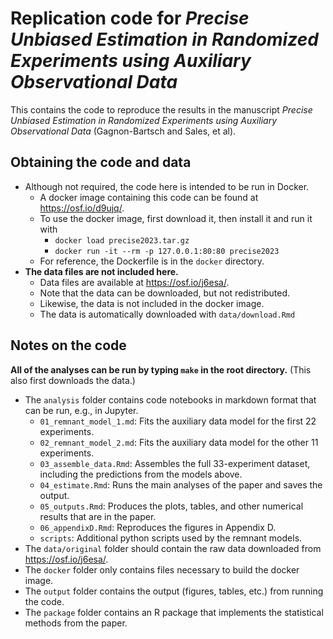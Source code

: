 # Replication code for _Precise Unbiased Estimation in Randomized Experiments using Auxiliary Observational Data_

This contains the code to reproduce the results in the manuscript _Precise Unbiased Estimation in Randomized Experiments using Auxiliary Observational Data_ (Gagnon-Bartsch and Sales, et al).  

## Obtaining the code and data

* Although not required, the code here is intended to be run in Docker.  
  * A docker image containing this code can be found at <https://osf.io/d9ujq/>.  
  * To use the docker image, first download it, then install it and run it with  
    * `docker load precise2023.tar.gz`  
    * `docker run -it --rm -p 127.0.0.1:80:80 precise2023`  
  * For reference, the Dockerfile is in the `docker` directory.  
* **The data files are not included here.**
  * Data files are available at <https://osf.io/j6esa/>.
  * Note that the data can be downloaded, but not redistributed.
  * Likewise, the data is not included in the docker image.
  * The data is automatically downloaded with `data/download.Rmd`

## Notes on the code

**All of the analyses can be run by typing `make` in the root directory.**  (This also first downloads the data.)

* The `analysis` folder contains code notebooks in markdown format that can be run, e.g., in Jupyter.
  * `01_remnant_model_1.md`: Fits the auxiliary data model for the first 22 experiments.
  * `02_remnant_model_2.md`: Fits the auxiliary data model for the other 11 experiments.
  * `03_assemble_data.Rmd`: Assembles the full 33-experiment dataset, including the predictions from the models above.
  * `04_estimate.Rmd`: Runs the main analyses of the paper and saves the output.  
  * `05_outputs.Rmd`: Produces the plots, tables, and other numerical results that are in the paper.
  * `06_appendixD.Rmd`: Reproduces the figures in Appendix D.
  * `scripts`: Additional python scripts used by the remnant models.
* The `data/original` folder should contain the raw data downloaded from <https://osf.io/j6esa/>.
* The `docker` folder only contains files necessary to build the docker image.
* The `output` folder contains the output (figures, tables, etc.) from running the code.  
* The `package` folder contains an R package that implements the statistical methods from the paper.
